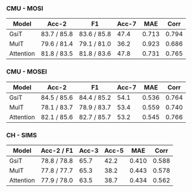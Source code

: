 ### CMU - MOSI
| Model | Acc-2 | F1 | Acc-7 | MAE | Corr |
| ---- | ---- | ---- | ---- | ---- | ---- |
| GsiT | 83.7 / 85.8 | 83.6 / 85.8 | 47.4 | 0.713 | 0.794 |
| MulT | 79.6 / 81.4 | 79.1 / 81.0 | 36.2 | 0.923 | 0.686 |
| Attention | 81.8 / 83.5 | 81.8 / 83.6 | 47.8 | 0.731 | 0.765 |

### CMU - MOSEI
| Model | Acc-2 | F1 | Acc-7 | MAE | Corr |
| ---- | ---- | ---- | ---- | ---- | ---- |
| GsiT | 84.5 / 85.6 | 84.4 / 85.2 | 54.1 | 0.536 | 0.764 |
| MulT | 78.1 / 83.7 | 78.9 / 83.7 | 53.4 | 0.559 | 0.740 |
| Attention | 82.1 / 85.6 | 82.7 / 85.7 | 53.2 | 0.545 | 0.766 |

### CH - SIMS
| Model | Acc-2 / F1 | Acc-3 | Acc-5 | MAE | Corr |
| ---- | ---- | ---- | ---- | ---- | ---- |
| GsiT | 78.8 / 78.8 | 65.7 | 42.2 | 0.410 | 0.588 |
| MulT | 77.8 / 77.7 | 65.3 | 38.2 | 0.443 | 0.578 |
| Attention | 77.9 / 78.0 | 63.5 | 38.7 | 0.434 | 0.562 |